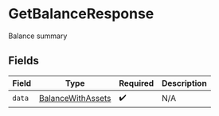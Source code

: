 # GetBalanceResponse

Balance summary


## Fields

| Field                                                         | Type                                                          | Required                                                      | Description                                                   |
| ------------------------------------------------------------- | ------------------------------------------------------------- | ------------------------------------------------------------- | ------------------------------------------------------------- |
| `data`                                                        | [BalanceWithAssets](../../models/shared/BalanceWithAssets.md) | :heavy_check_mark:                                            | N/A                                                           |
